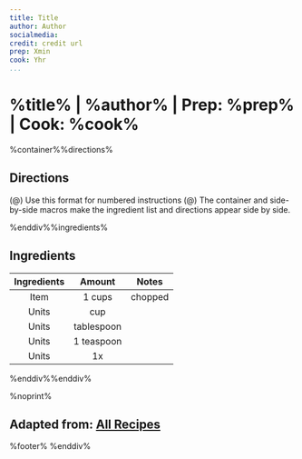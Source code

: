 ```yaml
---
title: Title
author: Author
socialmedia:
credit: credit url
prep: Xmin
cook: Yhr
...
```


# %title% | %author% | Prep: %prep% | Cook: %cook%

%container%%directions%

## Directions
(@) Use this format for numbered instructions
(@) The container and side-by-side macros make the ingredient list and directions appear side by side.

%enddiv%%ingredients%

## Ingredients
| Ingredients | Amount | Notes |
| :---------: | :----: | :---: |
| Item | 1 cups | chopped |
| Units | cup |  |
| Units | tablespoon |  |
| Units | 1 teaspoon |  |
| Units | 1x |  |

%enddiv%%enddiv%

%noprint%
## Adapted from: [All Recipes](%credit%)
%footer%
%enddiv%